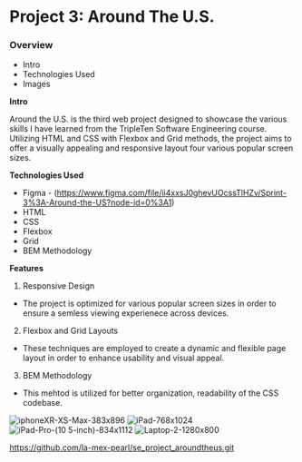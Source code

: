 # Project 3: Around The U.S.

### Overview  

* Intro  
* Technologies Used  
* Images  
  
**Intro**
  
Around the U.S. is the third web project designed to showcase the various skills I have learned from the TripleTen Software Engineering course. Utilizing HTML and CSS with Flexbox and Grid methods, the project aims to offer a visually appealing and responsive layout four various popular screen sizes. 
  
**Technologies Used**  
  
* Figma - (https://www.figma.com/file/ii4xxsJ0ghevUOcssTlHZv/Sprint-3%3A-Around-the-US?node-id=0%3A1)  
* HTML
* CSS
* Flexbox
* Grid
* BEM Methodology



**Features**  
  
1. Responsive Design
- The project is optimized for various popular screen sizes in order to ensure a semless viewing experienece across devices. 
2. Flexbox and Grid Layouts
- These techniques are employed to create a dynamic and flexible page layout in order to enhance usability and visual appeal. 
3. BEM Methodology
- This mehtod is utilized for better organization, readability of the CSS codebase.

![iphoneXR-XS-Max-383x896](https://github.com/la-mex-pearl/se_project_aroundtheus/assets/163146582/c58f380c-20f3-4c99-bd2e-ab6c4d02a89b)
![iPad-768x1024](https://github.com/la-mex-pearl/se_project_aroundtheus/assets/163146582/45970e5d-043c-4f6d-9109-6f4a062338a8)
![iPad-Pro-(10 5-inch)-834x1112](https://github.com/la-mex-pearl/se_project_aroundtheus/assets/163146582/aa2961f7-41f0-4e7f-8bcf-99259fc34ec6)
![Laptop-2-1280x800](https://github.com/la-mex-pearl/se_project_aroundtheus/assets/163146582/449c5b8c-d032-43be-93ee-b168d448bb7c)


https://github.com/la-mex-pearl/se_project_aroundtheus.git





